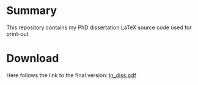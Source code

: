 # Summary
This repository contains my PhD dissertation LaTeX source code used for print-out

# Download 
Here follows the link to the final version: [ln_diss.pdf](ln_diss.pdf)
